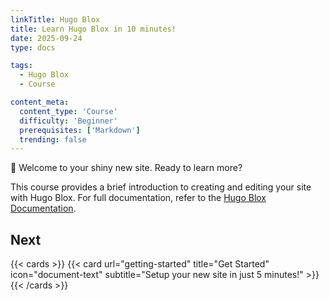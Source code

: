 ```yaml
---
linkTitle: Hugo Blox
title: Learn Hugo Blox in 10 minutes!
date: 2025-09-24
type: docs

tags:
  - Hugo Blox
  - Course

content_meta:
  content_type: 'Course'
  difficulty: 'Beginner'
  prerequisites: ['Markdown']
  trending: false
---
```


👋 Welcome to your shiny new site. Ready to learn more?

<!--more-->

This course provides a brief introduction to creating and editing your site with Hugo Blox. For full documentation, refer to the [Hugo Blox Documentation](https://docs.hugoblox.com/).

## Next

{{< cards >}}
  {{< card url="getting-started" title="Get Started" icon="document-text" subtitle="Setup your new site in just 5 minutes!" >}}
{{< /cards >}}
